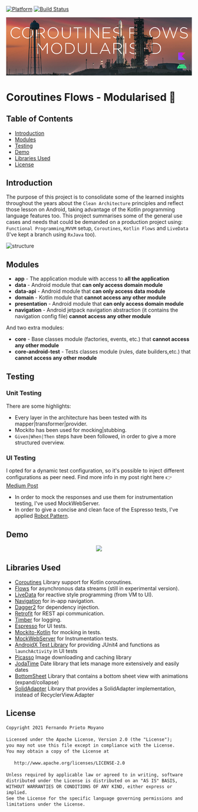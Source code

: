 [![Platform](https://img.shields.io/badge/platform-android-brightgreen)](https://developer.android.com/reference)
[![Build Status](https://app.bitrise.io/app/64cd2ed600a14151/status.svg?token=9eYCKzT6HcFJeAGeZmEH6g&branch=master)](https://app.bitrise.io/app/64cd2ed600a14151)

![banner](art/CoroutinesFlows-Modularised.jpg)
# Coroutines Flows - Modularised :rocket:

## Table of Contents

- [Introduction](#introduction)
- [Modules](#modules)
- [Testing](#testing)
- [Demo](#demo)
- [Libraries Used](#libraries_used)
- [License](#license)

## Introduction
The purpose of this project is to consolidate some of the learned insights throughout the years about the `Clean Architecture` principles and reflect those lesson on Android, taking advantage of the Kotlin programming language features too.
This project summarises some of the general use cases and needs that could be demanded on a production project using: `Functional Programming`,`MVVM` setup, `Coroutines`, `Kotlin Flows` and `LiveData` (I've kept a branch using `RxJava` too).

![structure](art/clean_architecture.png)

## Modules
* **app** - The application module with access to **all the application**
* **data** - Android module that **can only access domain module**
* **data-api** - Android module that **can only access data module**
* **domain** - Kotlin module that **cannot access any other module**
* **presentation** - Android module that **can only access domain module**
* **navigation** - Android jetpack navigation abstraction (it contains the navigation config file) **cannot access any other module**

And two extra modules:
* **core** - Base classes module (factories, events, etc.) that **cannot access any other module**
* **core-android-test** - Tests classes module (rules, date builders,etc.) that **cannot access any other module**

## Testing

### Unit Testing

There are some highlights:
* Every layer in the architecture has been tested with its mapper|transformer|provider.
* Mockito has been used for mocking|stubbing.
* `Given|When|Then` steps have been followed, in order to give a more structured overview.

### UI Testing

I opted for a dynamic test configuration, so it's possible to inject different configurations as peer need. Find more info in my post right here :point_right: [Medium Post][post]
* In order to mock the responses and use them for instrumentation testing, I've used MockWebServer.
* In order to give a concise and clean face of the Espresso tests, I've applied [Robot Pattern][jake].

[post]:  https://medium.com/@f.prieto.moyano/mockwebserver-dagger2-with-style-b5367698ce13
[jake]:  https://academy.realm.io/posts/kau-jake-wharton-testing-robots/


## Demo

<p align="center">
  <img src="art/Demo-SpaceX.gif">
</p>

## Libraries Used

* [Coroutines][0] Library support for Kotlin coroutines.
* [Flows][1] for asynchronous data streams (still in experimental version).
* [LiveData][2] for reactive style programming (from VM to UI).
* [Navigation][3] for in-app navigation.
* [Dagger2][4] for dependency injection.
* [Retrofit][5] for REST api communication.
* [Timber][6] for logging.
* [Espresso][7] for UI tests.
* [Mockito-Kotlin][8] for mocking in tests.
* [MockWebServer][9] for Instrumentation tests.
* [AndroidX Test Library][10] for providing JUnit4 and functions as `launchActivity` in UI tests
* [Picasso][11] Image downloading and caching library
* [JodaTime][12] Date library that lets manage more extensively and easily dates
* [BottomSheet][13] Library that contains a bottom sheet view with animations (expand/collapse)
* [SolidAdapter][14] Library that provides a SolidAdapter implementation, instead of RecyclerView.Adapter

[0]:  https://github.com/Kotlin/kotlinx.coroutines
[1]:  https://kotlin.github.io/kotlinx.coroutines/kotlinx-coroutines-core/kotlinx.coroutines.flow/-flow/
[2]:  https://developer.android.com/topic/libraries/architecture/livedata
[3]:  https://developer.android.com/topic/libraries/architecture/navigation/
[4]:  https://github.com/google/dagger
[5]:  https://github.com/square/retrofit
[6]:  https://github.com/JakeWharton/timber
[7]:  https://developer.android.com/training/testing/espresso/
[8]:  https://github.com/nhaarman/mockito-kotlin
[9]:  https://github.com/square/okhttp/tree/master/mockwebserver
[10]: https://github.com/android/android-test
[11]: https://square.github.io/picasso/
[12]: https://github.com/JodaOrg/joda-time
[13]: https://github.com/qhutch/BottomSheetLayout
[14]: https://github.com/EranBoudjnah/solid

## License

    Copyright 2021 Fernando Prieto Moyano

    Licensed under the Apache License, Version 2.0 (the "License");
    you may not use this file except in compliance with the License.
    You may obtain a copy of the License at

       http://www.apache.org/licenses/LICENSE-2.0

    Unless required by applicable law or agreed to in writing, software
    distributed under the License is distributed on an "AS IS" BASIS,
    WITHOUT WARRANTIES OR CONDITIONS OF ANY KIND, either express or implied.
    See the License for the specific language governing permissions and
    limitations under the License.